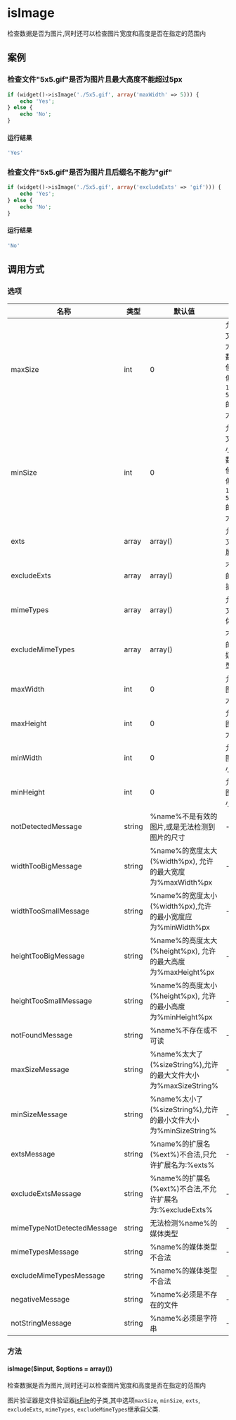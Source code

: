 isImage
=======

检查数据是否为图片,同时还可以检查图片宽度和高度是否在指定的范围内

案例
----

### 检查文件"5x5.gif"是否为图片且最大高度不能超过5px
```php
if (widget()->isImage('./5x5.gif', array('maxWidth' => 5))) {
    echo 'Yes';
} else {
    echo 'No';
}
```

#### 运行结果
```php
'Yes'
```

### 检查文件"5x5.gif"是否为图片且后缀名不能为"gif"
```php
if (widget()->isImage('./5x5.gif', array('excludeExts' => 'gif'))) {
    echo 'Yes';
} else {
    echo 'No';
}
```

#### 运行结果
```php
'No'
```

调用方式
--------

### 选项

| 名称                           | 类型       | 默认值    |  说明                                                           |
|--------------------------------|------------|-----------|-----------------------------------------------------------------|
| maxSize                        | int        | 0         | 允许的文件最大字节数,允许使用类似`10.5MB`, `500KB`的文件大小值  |
| minSize                        | int        | 0         | 允许的文件最小字节数,允许使用类似`10.5MB`, `500KB`的文件大小值  |
| exts                           | array      | array()   | 允许的文件扩展名                                                |
| excludeExts                    | array      | array()   | 不允许的文件扩展名                                              |
| mimeTypes                      | array      | array()   | 允许的文件媒体类型                                              |
| excludeMimeTypes               | array      | array()   | 不允许的文件媒体类型                                            |
| maxWidth                       | int        | 0         | 允许的图片最大宽度                                              |
| maxHeight                      | int        | 0         | 允许的图片最大高度                                              |
| minWidth                       | int        | 0         | 允许的图片最小宽度                                              |
| minHeight                      | int        | 0         | 允许的图片最小高度                                              |
| notDetectedMessage             | string     | %name%不是有效的图片,或是无法检测到图片的尺寸                  | -          |
| widthTooBigMessage             | string     | %name%的宽度太大(%width%px), 允许的最大宽度为%maxWidth%px      | -          |
| widthTooSmallMessage           | string     | %name%的宽度太小(%width%px),允许的最小宽度应为%minWidth%px     | -          |
| heightTooBigMessage            | string     | %name%的高度太大(%height%px), 允许的最大高度为%maxHeight%px    | -          |
| heightTooSmallMessage          | string     | %name%的高度太小(%height%px), 允许的最小高度为%minHeight%px    | -          |
| notFoundMessage                | string     | %name%不存在或不可读                                           | -          |
| maxSizeMessage                 | string     | %name%太大了(%sizeString%),允许的最大文件大小为%maxSizeString% | -          |
| minSizeMessage                 | string     | %name%太小了(%sizeString%),允许的最小文件大小为%minSizeString% | -          |
| extsMessage                    | string     | %name%的扩展名(%ext%)不合法,只允许扩展名为:%exts%              | -          |
| excludeExtsMessage             | string     | %name%的扩展名(%ext%)不合法,不允许扩展名为:%excludeExts%       | -          |
| mimeTypeNotDetectedMessage     | string     | 无法检测%name%的媒体类型                                       | -          |
| mimeTypesMessage               | string     | %name%的媒体类型不合法                                         | -          |
| excludeMimeTypesMessage        | string     | %name%的媒体类型不合法                                         | -          |
| negativeMessage                | string     | %name%必须是不存在的文件                                       | -          |
| notStringMessage               | string     | %name%必须是字符串                                             | -          |

### 方法

#### isImage($input, $options = array())
检查数据是否为图片,同时还可以检查图片宽度和高度是否在指定的范围内

图片验证器是文件验证器[isFile](isFile.md)的子类,其中选项`maxSize`, `minSize`, `exts`,
`excludeExts`, `mimeTypes`, `excludeMimeTypes`继承自父类.
